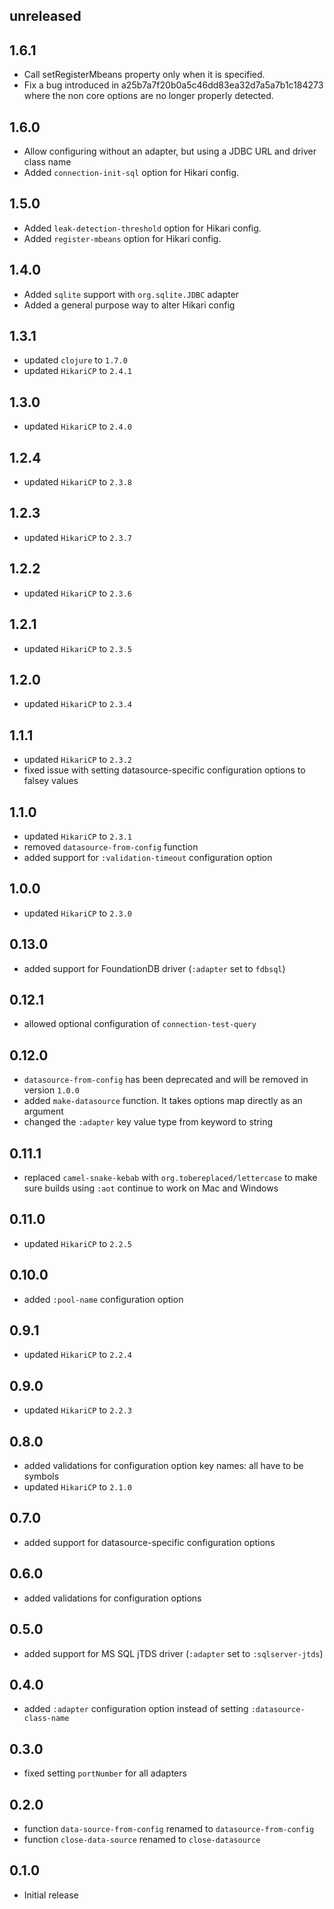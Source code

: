 ## unreleased

## 1.6.1

* Call setRegisterMbeans property only when it is specified.
* Fix a bug introduced in a25b7a7f20b0a5c46dd83ea32d7a5a7b1c184273 where
  the non core options are no longer properly detected.

## 1.6.0

* Allow configuring without an adapter, but using a JDBC URL and driver class
  name
* Added `connection-init-sql` option for Hikari config.

## 1.5.0

* Added `leak-detection-threshold` option for Hikari config.
* Added `register-mbeans` option for Hikari config.

## 1.4.0

* Added `sqlite` support with `org.sqlite.JDBC` adapter
* Added a general purpose way to alter Hikari config

## 1.3.1

* updated `clojure` to `1.7.0`
* updated `HikariCP` to `2.4.1`

## 1.3.0

* updated `HikariCP` to `2.4.0`

## 1.2.4

* updated `HikariCP` to `2.3.8`

## 1.2.3

* updated `HikariCP` to `2.3.7`

## 1.2.2

* updated `HikariCP` to `2.3.6`

## 1.2.1

* updated `HikariCP` to `2.3.5`

## 1.2.0

* updated `HikariCP` to `2.3.4`

## 1.1.1

* updated `HikariCP` to `2.3.2`
* fixed issue with setting datasource-specific configuration options
  to falsey values

## 1.1.0

* updated `HikariCP` to `2.3.1`
* removed `datasource-from-config` function
* added support for `:validation-timeout` configuration option

## 1.0.0

* updated `HikariCP` to `2.3.0`

## 0.13.0

* added support for FoundationDB driver (`:adapter` set to `fdbsql`)

## 0.12.1

* allowed optional configuration of `connection-test-query`

## 0.12.0

* `datasource-from-config` has been deprecated and will be removed
  in version `1.0.0`
* added `make-datasource` function. It takes options map directly as an argument
* changed the `:adapter` key value type from keyword to string

## 0.11.1

* replaced `camel-snake-kebab` with `org.tobereplaced/lettercase` to make sure
  builds using `:aot` continue to work on Mac and Windows

## 0.11.0

* updated `HikariCP` to `2.2.5`

## 0.10.0

* added `:pool-name` configuration option

## 0.9.1

* updated `HikariCP` to `2.2.4`

## 0.9.0

* updated `HikariCP` to `2.2.3`

## 0.8.0

* added validations for configuration option key names: all have to be symbols
* updated `HikariCP` to `2.1.0`

## 0.7.0

* added support for datasource-specific configuration options

## 0.6.0

* added validations for configuration options

## 0.5.0

* added support for MS SQL jTDS driver (`:adapter` set to `:sqlserver-jtds`)

## 0.4.0

* added `:adapter` configuration option instead of setting
  `:datasource-class-name`

## 0.3.0

* fixed setting `portNumber` for all adapters

## 0.2.0

* function `data-source-from-config` renamed to `datasource-from-config`
* function `close-data-source` renamed to `close-datasource`

## 0.1.0

* Initial release
